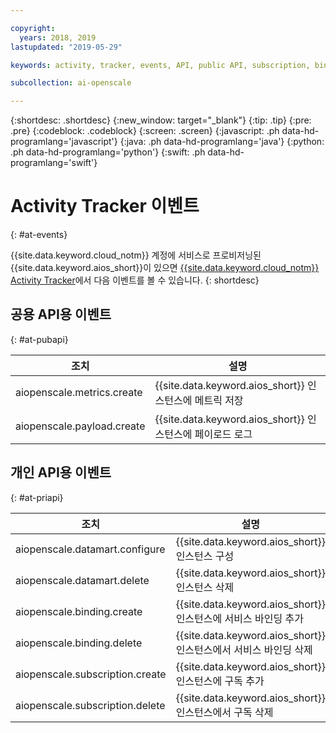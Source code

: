 ```yaml
---

copyright:
  years: 2018, 2019
lastupdated: "2019-05-29"

keywords: activity, tracker, events, API, public API, subscription, binding

subcollection: ai-openscale

---
```


{:shortdesc: .shortdesc}
{:new_window: target="_blank"}
{:tip: .tip}
{:pre: .pre}
{:codeblock: .codeblock}
{:screen: .screen}
{:javascript: .ph data-hd-programlang='javascript'}
{:java: .ph data-hd-programlang='java'}
{:python: .ph data-hd-programlang='python'}
{:swift: .ph data-hd-programlang='swift'}

# Activity Tracker 이벤트
{: #at-events}

{{site.data.keyword.cloud_notm}} 계정에 서비스로 프로비저닝된 {{site.data.keyword.aios_short}}이 있으면 [{{site.data.keyword.cloud_notm}} Activity Tracker](/docs/services/cloud-activity-tracker?topic=cloud-activity-tracker-activity_tracker_ov)에서 다음 이벤트를 볼 수 있습니다.
{: shortdesc}

## 공용 API용 이벤트
{: #at-pubapi}

| 조치 |설명 |
| -- | -- |
| aiopenscale.metrics.create | {{site.data.keyword.aios_short}} 인스턴스에 메트릭 저장 |
| aiopenscale.payload.create | {{site.data.keyword.aios_short}} 인스턴스에 페이로드 로그 |

## 개인 API용 이벤트
{: #at-priapi}

| 조치 |설명 |
| -- | -- |
| aiopenscale.datamart.configure | {{site.data.keyword.aios_short}} 인스턴스 구성 |
| aiopenscale.datamart.delete | {{site.data.keyword.aios_short}} 인스턴스 삭제 |
| aiopenscale.binding.create | {{site.data.keyword.aios_short}} 인스턴스에 서비스 바인딩 추가 |
| aiopenscale.binding.delete | {{site.data.keyword.aios_short}} 인스턴스에서 서비스 바인딩 삭제 |
| aiopenscale.subscription.create | {{site.data.keyword.aios_short}} 인스턴스에 구독 추가 |
| aiopenscale.subscription.delete | {{site.data.keyword.aios_short}} 인스턴스에서 구독 삭제 |
